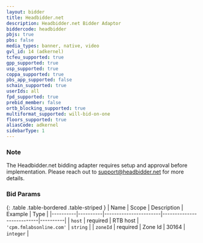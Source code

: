 ```yaml
---
layout: bidder
title: Headbidder.net
description: Headbidder.net Bidder Adaptor
biddercode: headbidder
pbjs: true
pbs: false
media_types: banner, native, video
gvl_id: 14 (adkernel)
tcfeu_supported: true
gpp_supported: true
usp_supported: true
coppa_supported: true
pbs_app_supported: false
schain_supported: true
userIds: all
fpd_supported: true
prebid_member: false
ortb_blocking_supported: true
multiformat_supported: will-bid-on-one
floors_supported: true
aliasCode: adkernel
sidebarType: 1
---
```


### Note

The Headbidder.net bidding adapter requires setup and approval before implementation. Please reach out to <support@headbidder.net> for more details.

### Bid Params

{: .table .table-bordered .table-striped }
| Name     | Scope    | Description           | Example                   | Type     |
|----------|----------|-----------------------|---------------------------|----------|
| `host`   | required | RTB host | `'cpm.fmlabsonline.com'` | `string` |
| `zoneId` | required | Zone Id           | 30164                 | `integer` |
